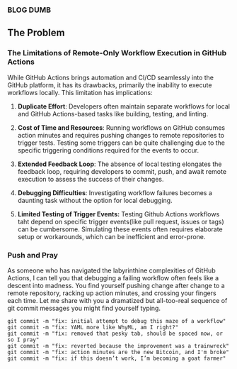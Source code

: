 ### BLOG DUMB

## The Problem

### The Limitations of Remote-Only Workflow Execution in GitHub Actions

While GitHub Actions brings automation and CI/CD seamlessly into the GitHub platform, it has its drawbacks, primarily the inability to execute workflows locally. This limitation has implications:

1. **Duplicate Effort**: Developers often maintain separate workflows for local and GitHub Actions-based tasks like building, testing, and linting.

2. **Cost of Time and Resources**: Running workflows on GitHub consumes action minutes and requires pushing changes to remote repositories to trigger tests. Testing some triggers can be quite challenging due to the specific triggering conditions required for the events to occur.

3. **Extended Feedback Loop**: The absence of local testing elongates the feedback loop, requiring developers to commit, push, and await remote execution to assess the success of their changes.

4. **Debugging Difficulties**: Investigating workflow failures becomes a daunting task without the option for local debugging.

5. **Limited Testing of Trigger Events:** Testing Github Actions workflows taht depend on specific trigger events(like pull request, issues or tags) can be cumbersome. Simulating these events often requires elaborate setup or workarounds, which can be inefficient and error-prone.

### Push and Pray

As someone who has navigated the labyrinthine complexities of GitHub Actions, I can tell you that debugging a failing workflow often feels like a descent into madness. You find yourself pushing change after change to a remote repository, racking up action minutes, and crossing your fingers each time. Let me share with you a dramatized but all-too-real sequence of git commit messages you might find yourself typing.

```shell
git commit -m "fix: initial attempt to debug this maze of a workflow"
git commit -m "fix: YAML more like WhyML, am I right?"
git commit -m "fix: removed that pesky tab, should be spaced now, or so I pray"
git commit -m "fix: reverted because the improvement was a trainwreck"
git commit -m "fix: action minutes are the new Bitcoin, and I'm broke"
git commit -m "fix: if this doesn’t work, I’m becoming a goat farmer"
```